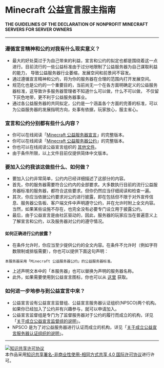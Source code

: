 # Minecraft 公益宣言服主指南
#### THE GUIDELINES OF THE DECLARATION OF NONPROFIT MINECRAFT SERVERS FOR SERVER OWNERS

---

### 遵循宣言精神和公约对我有什么现实意义？
* 最大的好处莫过于为自己带来的利益，宣言和公约的拟定也都是围绕着这一点进行。目前流行的一些公益标准由于过分地限制了公益服务器为自己谋取利益的能力，
导致公益服务器行业萎缩，发展空间和前景间不容发。
* 通过遵循宣言精神和公约，将为你的服务器在合理的范围内打开发展空间。
* 规范化也是公约的一个重要目的，当前尚无一个在各方面明确定义的公益服务器标准，这导致许多服务器管理者不知道什么可以做，什么不可以做，
不仅留下灰色地带，更不利于公益服务器事业。
* 通过各公益服务器的共同拟定，公约是一个涵盖各个方面的完善的标准，可以为公益服务器的发展指明方向，处事有依据，玩家放心，服主省心。

### 宣言和公约分别都有些什么内容？
* 你可以在线阅读「[Minecraft 公益服务器宣言](https://github.com/Nonprofit-Minecraft/Declaration)」的完整版本。
* 你可以在线阅读「[Minecraft 公益服务器公约](https://github.com/Nonprofit-Minecraft/Convention)」的完整版本。
* 你也可以在线阅读公益宣言组织的 [其他文件](https://github.com/Nonprofit-Minecraft/Documents)。
* 由于条件所限，以上文件目前仅提供简体中文版本。

### 要加入公约我该这做些什么、如何做？
* 要加入公约非常简单，公约内已经详细描述了这部分的内容。
* 首先，你的服务器需要符合公约内的全部要求。大多数执行目前的流行公益服务器标准的服务器，都符合这些要求。但你仍然应当仔细阅读和检查一遍。
* 其次，你应当依据公约要求对公约进行披露，即在包括但不限于对外宣传信息、服务器公告板、客户端文件中声明遵守公约，并在允许时附上全文内容。
当然，如果某些设施不存在，也完全没有必要专门设立用于披露公约。
* 最后，由于公益宣言是由社区驱动的，因此，服务器的玩家应当在普遍意义上了解宣言和公约，以及服务器对公约的遵守情况。

#### 如何正确进行公约披露？
* 在条件允许时，你应当至少提供公约的全文内容。在条件不允许时（例如字符数限制或排版需要），你也可以提供下面这句声明：
```
本服务器采用「Minecraft 公益服务器公约」的公益服务器标准。
```
* 上述声明文本中的「本服务器」也可以替换为声明的服务器名称。
* 此外，如果需要使用到公益宣言图标，你也可以从 [这里](https://github.com/Nonprofit-Minecraft/nonprofit-minecraft.org/tree/master/assets) 获取。

### 如何进一步地参与到公益宣言中来？
* 公益宣言设有公益宣言监督组、公益宣言服务器认证组织(NPSCO)两个机构。如果你已经加入了公约并有兴趣参与，就可以申请加入。
* 公益宣言监督组是专门为了监督服务器对于公约的履行而成立的机构，详见「[关于成立公益宣言监督组的说明](https://github.com/Nonprofit-Minecraft/Documents/blob/master/README.md)」。
* NPSCO 是为了对公益服务器进行认证而成立的机构，详见「[关于成立公益宣言服务器认证组织的说明](https://github.com/Nonprofit-Minecraft/Documents/blob/master/Instruction_.md)」。


-----


<a rel="license" href="http://creativecommons.org/licenses/by-nc-sa/4.0/"><img alt="知识共享许可协议" style="border-width:0" src="https://i.creativecommons.org/l/by-nc-sa/4.0/88x31.png" /></a><br />本作品采用<a rel="license" href="http://creativecommons.org/licenses/by-nc-sa/4.0/">知识共享署名-非商业性使用-相同方式共享 4.0 国际许可协议</a>进行许可。
